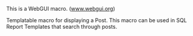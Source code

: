 This is a WebGUI macro. (www.webgui.org)

Templatable macro for displaying a Post. This macro can be used in SQL
Report Templates that search through posts. 
